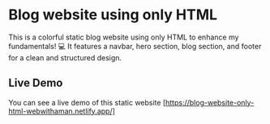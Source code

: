 # Blog website using only HTML

This is a colorful static blog website using only HTML to enhance my fundamentals! 💻 It features a navbar, hero section, blog section, and footer for a clean and structured design.

## Live Demo

You can see a live demo of this static website [https://blog-website-only-html-webwithaman.netlify.app/]
